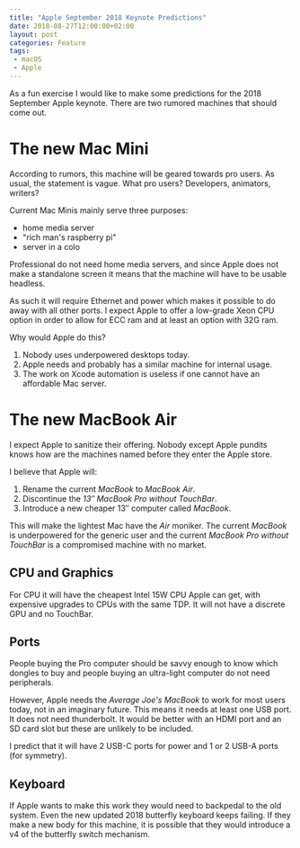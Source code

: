 ```yaml
---
title: "Apple September 2018 Keynote Predictions"
date: 2018-08-27T12:00:00+02:00
layout: post
categories: Feature
tags:
 - macOS
 - Apple
---
```


As a fun exercise I would like to make some predictions for the 2018 September Apple keynote. There are two rumored machines that should come out.

# The new Mac Mini

According to rumors, this machine will be geared towards pro users. As usual, the statement is vague. What pro users? Developers, animators, writers?

Current Mac Minis mainly serve three purposes:

- home media server
- "rich man's raspberry pi"
- server in a colo

Professional do not need home media servers, and since Apple does not make a standalone screen it means that the machine will have to be usable headless. 

As such it will require Ethernet and power which makes it possible to do away with all other ports. I expect Apple to offer a low-grade Xeon CPU option in order to allow for ECC ram and at least an option with 32G ram.

Why would Apple do this?

1. Nobody uses underpowered desktops today. 
2. Apple needs and probably has a similar machine for internal usage.
3. The work on Xcode automation is useless if one cannot have an affordable Mac server.

# The new MacBook Air 

I expect Apple to sanitize their offering. Nobody except Apple pundits knows how are the machines named before they enter the Apple store.

I believe that Apple will:

1. Rename the current _MacBook_ to _MacBook Air_.
2. Discontinue the _13″ MacBook Pro without TouchBar_.
3. Introduce a new cheaper 13″ computer called _MacBook_.

This will make the lightest Mac have the _Air_ moniker. The current _MacBook_ is underpowered for the generic user and the current _MacBook Pro without TouchBar_ is a compromised machine with no market.

## CPU and Graphics

For CPU it will have the cheapest Intel 15W CPU Apple can get, with expensive upgrades to CPUs with the same TDP. It will not have a discrete GPU and no TouchBar.

## Ports

People buying the Pro computer should be savvy enough to know which dongles to buy and people buying an ultra-light computer do not need peripherals.

However, Apple needs the _Average Joe's MacBook_ to work for most users today, not in an imaginary future. This means it needs at least one USB port. It does not need thunderbolt. It would be better with an HDMI port and an SD card slot but these are unlikely to be included.
  
I predict that it will have 2 USB-C ports for power and 1 or 2 USB-A ports (for symmetry).

## Keyboard

If Apple wants to make this work they would need to backpedal to the old system. Even the new updated 2018 butterfly keyboard keeps failing. If they make a new body for this machine, it is possible that they would introduce a v4 of the butterfly switch mechanism.
